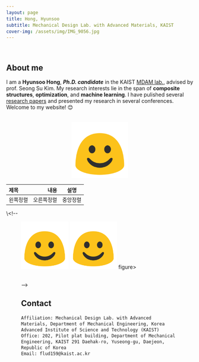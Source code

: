 ```yaml
---
layout: page
title: Hong, Hyunsoo
subtitle: Mechanical Design Lab. with Advanced Materials, KAIST
cover-img: /assets/img/IMG_9056.jpg
---
```


<br/>

## About me

I am a **Hyunsoo Hong**, **_Ph.D. candidate_** in the KAIST [MDAM lab.](https://mdam.kaist.ac.kr), advised by prof. Seong Su Kim. My research interests lie in the span of **composite structures**, **optimization**, and **machine learning**. I have pulished several [research papers](https://scholar.google.com/citations?user=sqkmqoQAAAAJ&hl=en&authuser=1) and presented my research in several conferences. Welcome to my website! &#x1f60a;

<br/>


<center><img src="/assets/img/test.png" width="30%" height="30%"></center>

|제목|내용|설명|
|:---|---:|:---:|
|왼쪽정렬|오른쪽정렬|중앙정렬|

\\<!--<br/>

<figure class="half">
    <img src="/assets/img/test.png" width="30%" height="30%">
    <img src="/assets/img/test.png" width="30%" height="30%">
figure>

<br/>-->


## Contact

```
Affiliation: Mechanical Design Lab. with Advanced Materials, Department of Mechanical Engineering, Korea Advanced Institute of Science and Technology (KAIST)
Office: 202, Pilot plat building, Department of Mechanical Engineering, KAIST 291 Daehak-ro, Yuseong-gu, Daejeon, Republic of Korea
Email: flud159@kaist.ac.kr
```
